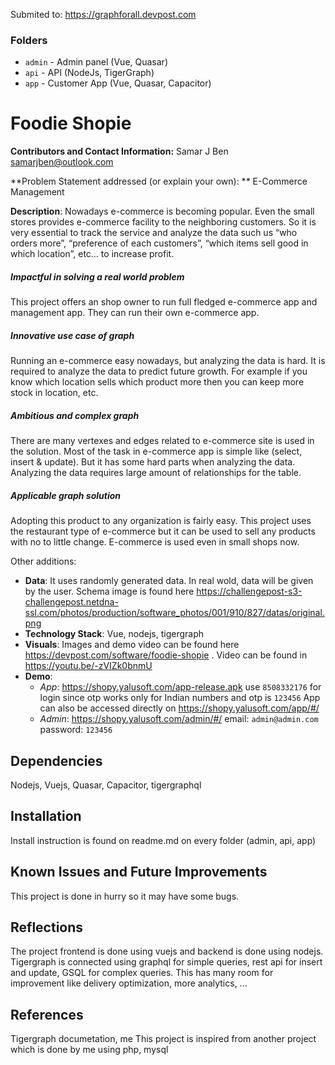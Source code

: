 Submited to: https://graphforall.devpost.com

### Folders

- `admin` - Admin panel (Vue, Quasar)
- `api` - API (NodeJs, TigerGraph)
- `app` - Customer App (Vue, Quasar, Capacitor)

# Foodie Shopie
**Contributors and Contact Information:**
Samar J Ben samarjben@outlook.com

**Problem Statement addressed (or explain your own): **
E-Commerce Management

**Description**: 
Nowadays e-commerce is becoming popular. Even the small stores provides e-commerce facility to the neighboring customers. So it is very essential to track the service and analyze the data such us “who orders more”, “preference of each customers”, “which items sell good in which location”, etc… to increase profit.

##### Impactful in solving a real world problem
This project offers an shop owner to run full fledged e-commerce app and management app. They can run their own e-commerce app.

##### Innovative use case of graph
Running an e-commerce easy nowadays, but analyzing the data is hard. It is required to analyze the data to predict future growth. For example if you know which location sells which product more then you can keep more stock in location, etc.			

##### Ambitious and complex graph
There are many vertexes and edges related to e-commerce site is used in the solution. Most of the task in e-commerce app is simple like (select, insert & update). But it has some hard parts when analyzing the data. Analyzing the data requires large amount of relationships for the table.

##### Applicable graph solution 
Adopting this product to any organization is fairly easy. This project uses the restaurant type of e-commerce but it can be used to sell any products with no to little change. E-commerce is used even in small shops now.

Other additions: 
 - **Data**: It uses randomly generated data. In real wold, data will be given by the user. Schema image is found here https://challengepost-s3-challengepost.netdna-ssl.com/photos/production/software_photos/001/910/827/datas/original.png
 - **Technology Stack**: Vue, nodejs, tigergraph
 - **Visuals**:  Images and demo video can be found here https://devpost.com/software/foodie-shopie . Video can be found in https://youtu.be/-zVIZk0bnmU
 - **Demo**: 
	 - *App*: https://shopy.yalusoft.com/app-release.apk
use `8508332176` for login since otp works only for Indian numbers and otp is `123456`
App can also be accessed directly on https://shopy.yalusoft.com/app/#/
	- *Admin*: https://shopy.yalusoft.com/admin/#/
email: `admin@admin.com`
password: `123456`

## Dependencies
Nodejs, Vuejs, Quasar, Capacitor, tigergraphql

## Installation
Install instruction is found on readme.md on every folder (admin, api, app)

## Known Issues and Future Improvements
This project is done in hurry so it may have some bugs.

## Reflections
The project frontend is done using vuejs and backend is done using nodejs. Tigergraph is connected using graphql for simple queries, rest api for insert and update, GSQL for complex queries. This has many room for improvement like delivery optimization, more analytics, ...

## References
Tigergraph documetation, me
This project is inspired from another project which is done by me using php, mysql

